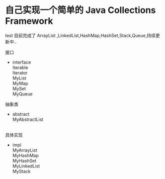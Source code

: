 


自己实现一个简单的  Java Collections Framework
=============================================
test
目前完成了 ArrayList ,LinkedList,HashMap,HashSet,Stack,Queue,持续更新中..

接口
* interface<br>
Iterable <br>
Iterator <br>
MyList <br>
MyMap <br>
MySet<br>
MyQueue<br>


抽象类
* abstract<br>
MyAbstractList<br>    
 
          
具体实现            
* impl<br>
MyArrayList<br>
MyHashMap<br>
MyHashSet<br>
MyLinkedList<br>
MyStack<br>
